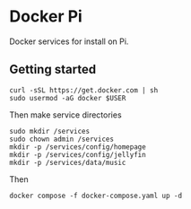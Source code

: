 # Docker Pi

Docker services for install on Pi.

## Getting started

    curl -sSL https://get.docker.com | sh
    sudo usermod -aG docker $USER

Then make service directories

    sudo mkdir /services
    sudo chown admin /services
    mkdir -p /services/config/homepage
    mkdir -p /services/config/jellyfin
    mkdir -p /services/data/music

Then

    docker compose -f docker-compose.yaml up -d
